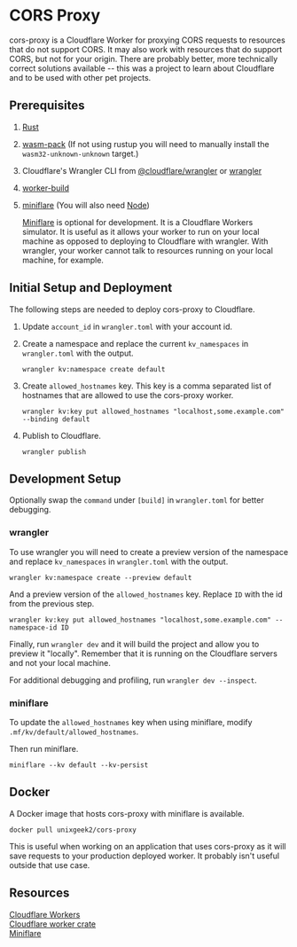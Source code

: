 # CORS Proxy
cors-proxy is a Cloudflare Worker for proxying CORS requests to resources that do not support CORS. 
It may also work with resources that do support CORS, but not for your origin. There are probably
better, more technically correct solutions available -- this was a project to learn about Cloudflare
and to be used with other pet projects.
## Prerequisites
1. [Rust](https://www.rust-lang.org)
2. [wasm-pack](https://crates.io/crates/wasm-pack) (If not using rustup you will need to manually install the
   `wasm32-unknown-unknown` target.)
3. Cloudflare's Wrangler CLI from [@cloudflare/wrangler](https://www.npmjs.com/package/@cloudflare/wrangler) or 
[wrangler](https://crates.io/crates/wrangler)
4. [worker-build](https://crates.io/crates/worker-build)
5. [miniflare](https://www.npmjs.com/package/miniflare) (You will also need [Node](https://nodejs.org/en/))

    [Miniflare](https://miniflare.dev) is optional for development. It is a Cloudflare Workers
      simulator. It is useful as it allows your worker to run on your local machine as opposed to
      deploying to Cloudflare with wrangler. With wrangler, your worker cannot talk to resources
      running on your local machine, for example.

## Initial Setup and Deployment
The following steps are needed to deploy cors-proxy to Cloudflare.
1. Update `account_id` in `wrangler.toml` with your account id.
2. Create a namespace and replace the current `kv_namespaces` in `wrangler.toml` with the output.

       wrangler kv:namespace create default
3. Create `allowed_hostnames` key. This key is a comma separated list of hostnames that are allowed to use the cors-proxy worker. 

       wrangler kv:key put allowed_hostnames "localhost,some.example.com" --binding default
4. Publish to Cloudflare.

       wrangler publish
## Development Setup
Optionally swap the `command` under `[build]` in `wrangler.toml` for better debugging.
### wrangler
To use wrangler you will need to create a preview version of the namespace and replace `kv_namespaces` in `wrangler.toml`
with the output.  

    wrangler kv:namespace create --preview default

And a preview version of the `allowed_hostnames` key. Replace `ID` with the id from the previous step.

    wrangler kv:key put allowed_hostnames "localhost,some.example.com" --namespace-id ID

Finally, run `wrangler dev` and it will build the project and allow you to preview it "locally". Remember that it is 
running on the Cloudflare servers and not your local machine. 

For additional debugging and profiling, run `wrangler dev --inspect`.

### miniflare
To update the `allowed_hostnames` key when using miniflare, modify `.mf/kv/default/allowed_hostnames`.

Then run miniflare.

    miniflare --kv default --kv-persist 

## Docker
A Docker image that hosts cors-proxy with miniflare is available.

    docker pull unixgeek2/cors-proxy

This is useful when working on an application that uses cors-proxy as it will save requests to your production deployed
worker. It probably isn't useful outside that use case.

## Resources
[Cloudflare Workers](https://developers.cloudflare.com/workers/)  
[Cloudflare worker crate](https://crates.io/crates/worker)  
[Miniflare](https://miniflare.dev)
